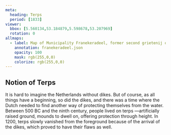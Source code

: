 ```yaml
---
meta:
  heading: Terps
  period: [1833]
viewer:
  bbox: [5.560134,53.184879,5.598678,53.207969]
  rotation: 0
allmaps:
  - label: Map of Municipality Franekeradeel, former second grietenij of Westergoo, 1852. 687 x 790 mm. Scale 1:25,000. D. Veelwaard, H. van Straalen. Tresoar. 
    annotation: franekeradeel.json
    opacity: 100
    mask: rgb(255,0,0)
    colorize: rgb(255,0,0)
---
```


## Notion of Terps

It is hard to imagine the Netherlands without dikes. But of course, as all things have a beginning, so did the dikes, and there was a time where the Dutch needed to find another way of protecting themselves from the water. Between 500 BC and the ninth century, people lived on terps —artificially raised ground, mounds to dwell on, offering protection through height. In 1200, terps slowly vanished from the foreground because of the arrival of the dikes, which proved to have their flaws as well.